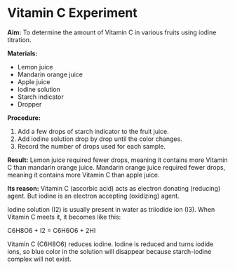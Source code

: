 # Vitamin C Experiment

**Aim:** To determine the amount of Vitamin C in various fruits using iodine titration.

**Materials:**
- Lemon juice  
- Mandarin orange juice
- Apple juice
- Iodine solution  
- Starch indicator  
- Dropper  

**Procedure:**
1. Add a few drops of starch indicator to the fruit juice.
2. Add iodine solution drop by drop until the color changes.
3. Record the number of drops used for each sample.

**Result:**
Lemon juice required fewer drops, meaning it contains more Vitamin C than mandarin orange juice.
Mandarin orange juice required fewer drops, meaning it contains more Vitamin C than apple juice.

**Its reason:**
Vitamin C (ascorbic acid) acts as electron donating (reducing) agent.
But iodine is an electron accepting (oxidizing) agent.

Iodine solution (I2) is usually present in water as triiodide ion (I3). When Vitamin C meets it, it becomes like this: 

C6H8O6 + I2 = C6H6O6 + 2HI 

Vitamin C (C6H8O6) reduces iodine. Iodine is reduced and turns iodide ions, so blue color in the solution will disappear because starch-iodine complex will not exist.